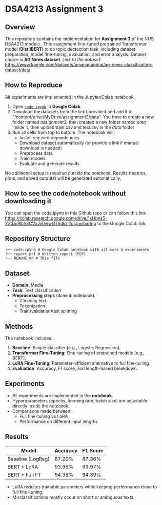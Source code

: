 # DSA4213 Assignment 3

## Overview
This repository contains the implementation for **Assignment 3** of the NUS DSA4213 module . This assignment fine-tuned pretrained Transformer model (**DistilBERT**) to do topic dectection task, including dataset preparation, model fine-tuning, evaluation, and error analysis. Dataset choice is **AG News dataset**. _Link to the dataset_: https://www.kaggle.com/datasets/amananandrai/ag-news-classification-dataset/data

## How to Reproduce

All experiments are implemented in the Jupyter/Colab notebook.

1. Open [`code.ipynb`](./code.ipynb) in **Google Colab**.
2. Download the datasets from the link I provided and add it to "/content/drive/MyDrive/assignment3/data". You have to create a new folder named _assignment3_, then created a new folder named _data_ inside it, then upload train.csv and test.csv in the _data_ folder
3. Run all cells from top to bottom. The notebook will:
   - Install required dependencies
   - Download dataset automatically (or provide a link if manual download is needed)
   - Preprocess data
   - Train models
   - Evaluate and generate results

No additional setup is required outside the notebook. Results (metrics, plots, and saved outputs) will be generated automatically.

## How to see the code/notebook without downloading it

You can open the code.ipynb in this Github repo or can follow this link https://colab.research.google.com/drive/1xHbVs5-YxtDu9lbh3CVxJy0wwGTSdkzi?usp=sharing to the Google Colab link 

## Repository Structure
```
├── code.ipynb # Google Colab notebook with all code & experiments
├── report.pdf # Written report (PDF)
└── README.md # This file
```

## Dataset
- **Domain**: Media
- **Task**: Text classification  
- **Preprocessing** steps (done in notebook):
  - Cleaning text
  - Tokenization
  - Train/validation/test splitting

## Methods
The notebook includes:
1. **Baseline**: Simple classifier (e.g., Logistic Regression).
2. **Transformer Fine-Tuning**: Fine-tuning of pretrained models (e.g., BERT).
3. **LoRA Fine-Tuning**: Parameter-efficient alternative to full fine-tuning.
4. **Evaluation**: Accuracy, F1 score, and length-based breakdown.

## Experiments
- All experiments are implemented in the **notebook**.  
- Hyperparameters (epochs, learning rate, batch size) are adjustable directly inside the notebook.  
- Comparisons made between:
  - Full fine-tuning vs LoRA
  - Performance on different input lengths

## Results
| Model              | Accuracy    | F1 Score
|--------------------|-------------|----------
| Baseline (LogReg)  | 87.20%      | 87.36%      
| BERT + LoRA        | 93.96%      | 93.97%      
| BERT + Full FT     | 94.38%      | 94.39%      

- LoRA reduces trainable parameters while keeping performance close to full fine-tuning.  
- Misclassifications mostly occur on short or ambiguous texts.  
